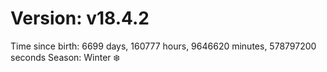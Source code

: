 # Version: v18.4.2
Time since birth: 6699 days, 160777 hours, 9646620 minutes, 578797200 seconds
Season: Winter ❄️
